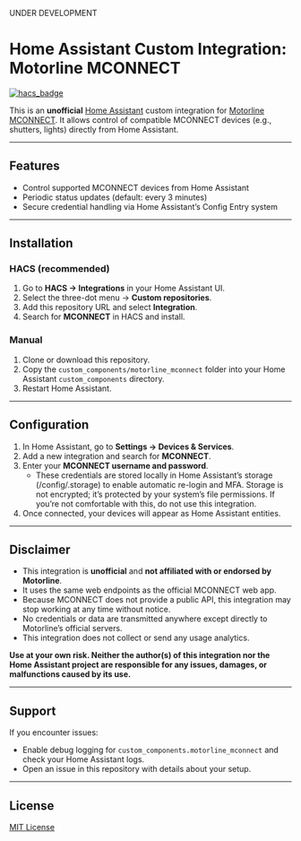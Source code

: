 UNDER DEVELOPMENT
# Home Assistant Custom Integration: Motorline MCONNECT

[![hacs_badge](https://img.shields.io/badge/HACS-Custom-blue.svg)](https://hacs.xyz/)

This is an **unofficial** [Home Assistant](https://www.home-assistant.io/) custom integration for [Motorline MCONNECT](https://mconnect.motorline.pt/).
It allows control of compatible MCONNECT devices (e.g., shutters, lights) directly from Home Assistant.

---

## Features
- Control supported MCONNECT devices from Home Assistant
- Periodic status updates (default: every 3 minutes)
- Secure credential handling via Home Assistant’s Config Entry system

---

## Installation

### HACS (recommended)
1. Go to **HACS → Integrations** in your Home Assistant UI.
2. Select the three-dot menu → **Custom repositories**.
3. Add this repository URL and select **Integration**.
4. Search for **MCONNECT** in HACS and install.

### Manual
1. Clone or download this repository.
2. Copy the `custom_components/motorline_mconnect` folder into your Home Assistant `custom_components` directory.
3. Restart Home Assistant.

---

## Configuration
1. In Home Assistant, go to **Settings → Devices & Services**.
2. Add a new integration and search for **MCONNECT**.
3. Enter your **MCONNECT username and password**.
   - These credentials are stored locally in Home Assistant’s storage (/config/.storage) to enable automatic re-login and MFA. Storage is not encrypted; it’s protected by your system’s file permissions. If you’re not comfortable with this, do not use this integration.
4. Once connected, your devices will appear as Home Assistant entities.

---

## Disclaimer

- This integration is **unofficial** and **not affiliated with or endorsed by Motorline**.
- It uses the same web endpoints as the official MCONNECT web app.
- Because MCONNECT does not provide a public API, this integration may stop working at any time without notice.
- No credentials or data are transmitted anywhere except directly to Motorline’s official servers.
- This integration does not collect or send any usage analytics.

**Use at your own risk. Neither the author(s) of this integration nor the Home Assistant project are responsible for any issues, damages, or malfunctions caused by its use.**

---

## Support
If you encounter issues:
- Enable debug logging for `custom_components.motorline_mconnect` and check your Home Assistant logs.
- Open an issue in this repository with details about your setup.

---

## License
[MIT License](LICENSE)
